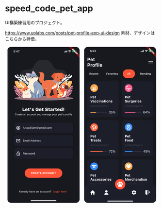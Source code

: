 # speed_code_pet_app

UI構築練習用のプロジェクト。

https://www.uplabs.com/posts/pet-profile-app-ui-design
素材、デザインはこちらから拝借。

<img src="screen_shot.png" width="800" />
